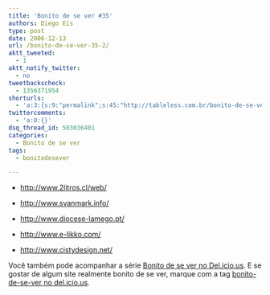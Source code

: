 ```yaml
---
title: 'Bonito de se ver #35'
authors: Diego Eis
type: post
date: 2006-12-13
url: /bonito-de-se-ver-35-2/
aktt_tweeted:
  - 1
aktt_notify_twitter:
  - no
tweetbackscheck:
  - 1356371954
shorturls:
  - 'a:3:{s:9:"permalink";s:45:"http://tableless.com.br/bonito-de-se-ver-35-2";s:7:"tinyurl";s:26:"http://tinyurl.com/3usj2wr";s:4:"isgd";s:19:"http://is.gd/ziZHns";}'
twittercomments:
  - 'a:0:{}'
dsq_thread_id: 503036401
categories:
  - Bonito de se ver
tags:
  - bonitodesever

---
```

  * <http://www.2litros.cl/web/>
  * <http://www.svanmark.info/>
  * [http://www.diocese-lamego.pt/<!-- a-->][1]

  * <http://www.e-likko.com/>
  * <http://www.cistydesign.net/>

Você também pode acompanhar a série [Bonito de se ver no Del.icio.us][2]. E se gostar de algum site realmente bonito de se ver, marque com a tag [bonito-de-se-ver no del.icio.us][2].

 [1]: http://www.diocese-lamego.pt/
 [2]: http://del.icio.us/tableless/bonito-de-se-ver